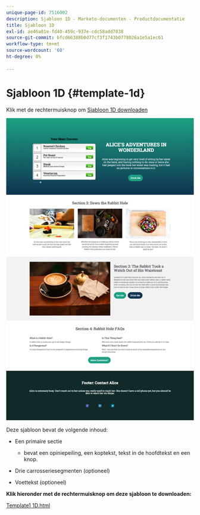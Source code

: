 ```yaml
---
unique-page-id: 7516002
description: Sjabloon 1D - Marketo-documenten - Productdocumentatie
title: Sjabloon 1D
exl-id: ae46a81e-fd40-459c-937e-cdc58add7838
source-git-commit: bfcd66388b0d77cf3f1743b0778026a1e5a1ec61
workflow-type: tm+mt
source-wordcount: '60'
ht-degree: 0%

---
```


# Sjabloon 1D {#template-1d}

Klik met de rechtermuisknop om [Sjabloon 1D downloaden](https://experienceleague.adobe.com/landing/marketo/lp-templates/template-1d.html)

![](assets/image2015-5-28-13-3a36-3a44.png)

Deze sjabloon bevat de volgende inhoud:

* Een primaire sectie

   * bevat een opiniepeiling, een koptekst, tekst in de hoofdtekst en een knop.

* Drie carrosseriesegmenten (optioneel)
* Voettekst (optioneel)

**Klik hieronder met de rechtermuisknop om deze sjabloon te downloaden:**

[Template1 1D.html](https://experienceleague.adobe.com/landing/marketo/lp-templates/template-1d.html)
